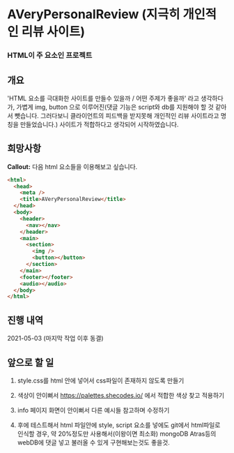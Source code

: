 # AVeryPersonalReview (지극히 개인적인 리뷰 사이트)

### HTML이 주 요소인 프로젝트

## 개요

'HTML 요소를 극대화한 사이트를 만들수 있을까 / 어떤 주제가 좋을까' 라고 생각하다가, 가볍게 img, button 으로 이루어진(댓글 기능은 script와 db를 지원해야 할 것 같아서 뺏습니다. 그러다보니 클라이언트의 피드백을 받지못해 개인적인 리뷰 사이트라고 명칭을 만들었습니다.) 사이트가 적합하다고 생각되어 시작하였습니다.

## 희망사항

**Callout:** 다음 html 요소들을 이용해보고 싶습니다.

```html
<html>
  <head>
    <meta />
    <title>AVeryPersonalReview</title>
  </head>
  <body>
    <header>
      <nav></nav>
    </header>
    <main>
      <section>
        <img />
        <button></button>
      </section>
    </main>
    <footer></footer>
    <audio></audio>
  </body>
</html>
```

## 진행 내역

2021-05-03 (마지막 작업 이후 동결)

## 앞으로 할 일

1. style.css를 html 안에 넣어서 css파일이 존재하지 않도록 만들기

2. 색상이 안이뻐서 https://palettes.shecodes.io/ 에서 적합한 색상 찾고 적용하기

3. info 페이지 화면이 안이뻐서 다른 예시들 참고하며 수정하기

4. 후에 테스트해서 html 파일안에 style, script 요소를 넣에도 git에서 html파일로 인식할 경우, 약 20%정도만 사용해서(이왕이면 최소화) mongoDB Atras등의 webDB에 댓글 넣고 불러올 수 있게 구현해보는것도 좋을것.
